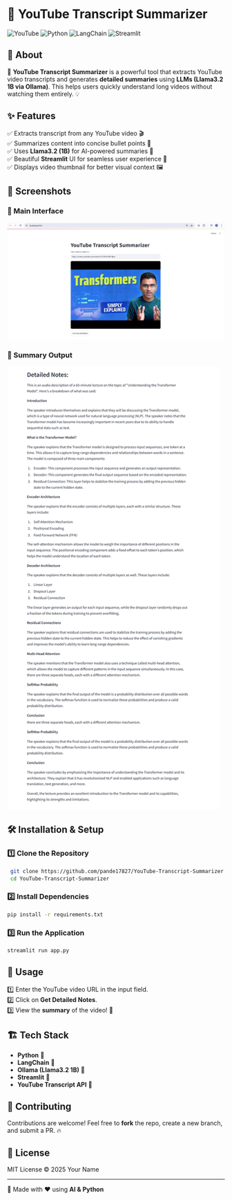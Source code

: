 # 📌 YouTube Transcript Summarizer

![YouTube](https://img.shields.io/badge/YouTube-Summarizer-red?style=flat&logo=youtube)
![Python](https://img.shields.io/badge/Python-3.8%2B-blue?style=flat&logo=python)
![LangChain](https://img.shields.io/badge/LangChain-Enabled-yellow?style=flat&logo=ai)
![Streamlit](https://img.shields.io/badge/Streamlit-UI-red?style=flat&logo=streamlit)

## 🎯 About

🚀 **YouTube Transcript Summarizer** is a powerful tool that extracts YouTube video transcripts and generates **detailed summaries** using **LLMs (Llama3.2 1B via Ollama)**. This helps users quickly understand long videos without watching them entirely. 💡

## ✨ Features

✅ Extracts transcript from any YouTube video 🎬  
✅ Summarizes content into concise bullet points 📜  
✅ Uses **Llama3.2 (1B)** for AI-powered summaries 🤖  
✅ Beautiful **Streamlit** UI for seamless user experience 🎨  
✅ Displays video thumbnail for better visual context 🖼️  

## 📸 Screenshots

### 🔹 Main Interface
![Main UI](Screenshots/mainui.png)
### 🔹 Summary Output
![Summary Output](Screenshots/summar.png)

## 🛠️ Installation & Setup

### 1️⃣ Clone the Repository
```bash
 git clone https://github.com/pande17827/YouTube-Transcript-Summarizer.git
 cd YouTube-Transcript-Summarizer
```

### 2️⃣ Install Dependencies
```bash
pip install -r requirements.txt
```

### 3️⃣ Run the Application
```bash
streamlit run app.py
```

## 🚀 Usage

1️⃣ Enter the YouTube video URL in the input field.  
2️⃣ Click on **Get Detailed Notes**.  
3️⃣ View the **summary** of the video! 🎉

## 🏗️ Tech Stack

- **Python** 🐍
- **LangChain** 🔗
- **Ollama (Llama3.2 1B)** 🦙
- **Streamlit** 🌟
- **YouTube Transcript API** 🎥

## 🤝 Contributing

Contributions are welcome! Feel free to **fork** the repo, create a new branch, and submit a PR. 🔥

## 📜 License

MIT License © 2025 Your Name

---

🚀 Made with ❤️ using **AI & Python**

